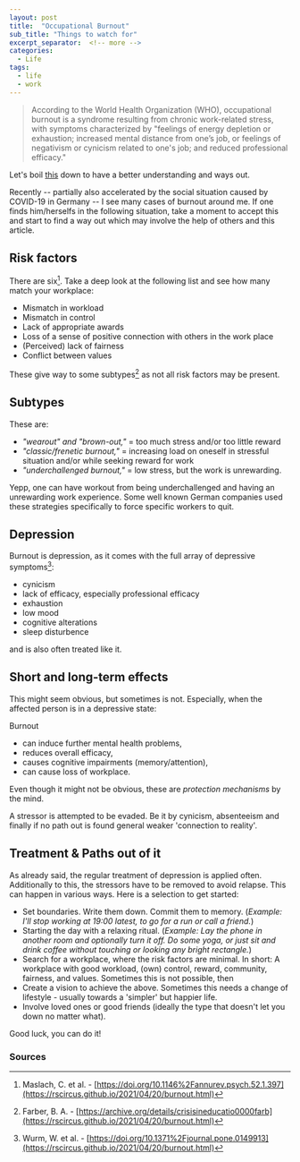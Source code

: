 ```yaml
---
layout: post
title:  "Occupational Burnout"
sub_title: "Things to watch for"
excerpt_separator:  <!-- more -->
categories:
  - Life
tags:
  - life
  - work
---
```


>According to the World Health Organization (WHO), occupational burnout is a syndrome resulting from chronic work-related stress, with symptoms characterized by "feelings of energy depletion or exhaustion; increased mental distance from one’s job, or feelings of negativism or cynicism related to one's job; and reduced professional efficacy."

Let's boil [this](https://en.wikipedia.org/wiki/Occupational_burnout) down to have a better understanding and ways out.

<!-- more -->

Recently -- partially also accelerated by the social situation caused by COVID-19 in Germany -- I see many cases of burnout around me. If one finds him/herselfs in the following situation, take a moment to accept this and start to find a way out which may involve the help of others and this article.

## Risk factors

There are six[^maslach]. Take a deep look at the following list and see how many match your workplace:

- Mismatch in workload
- Mismatch in control
- Lack of appropriate awards
- Loss of a sense of positive connection with others in the work place
- (Perceived) lack of fairness
- Conflict between values

These give way to some subtypes[^farber] as not all risk factors may be present.

## Subtypes

These are:

- _"wearout" and "brown-out,"_ = too much stress and/or too little reward
- _"classic/frenetic burnout,"_ = increasing load on oneself in stressful situation and/or while seeking reward for work
- _"underchallenged burnout,"_ = low stress, but the work is unrewarding.

Yepp, one can have workout from being underchallenged and having an unrewarding work experience. Some well known German companies used these strategies specifically to force specific workers to quit.

## Depression

Burnout is depression, as it comes with the full array of depressive symptoms[^wurm]:

- cynicism
- lack of efficacy, especially professional efficacy
- exhaustion
- low mood
- cognitive alterations
- sleep disturbence

and is also often treated like it.

## Short and long-term effects

This might seem obvious, but sometimes is not. Especially, when the affected person is in a depressive state:

Burnout

- can induce further mental health problems,
- reduces overall efficacy,
- causes cognitive impairments (memory/attention),
- can cause loss of workplace.

Even though it might not be obvious, these are _protection mechanisms_ by the mind.

A stressor is attempted to be evaded. Be it by cynicism, absenteeism and finally if no path out is found general weaker 'connection to reality'.

## Treatment & Paths out of it

As already said, the regular treatment of depression is applied often. Additionally to this, the stressors have to be removed to avoid relapse. This can happen in various ways. Here is a selection to get started:

- Set boundaries.
  Write them down. Commit them to memory. (_Example: I'll stop working at 19:00 latest, to go for a run or call a friend._)
- Starting the day with a relaxing ritual.
  (_Example: Lay the phone in another room and optionally turn it off. Do some yoga, or just sit and drink coffee without touching or looking any bright rectangle._)
- Search for a workplace, where the risk factors are minimal.
  In short: A workplace with good workload, (own) control, reward, community, fairness, and values. Sometimes this is not possible, then
- Create a vision to achieve the above.
  Sometimes this needs a change of lifestyle - usually towards a 'simpler' but happier life.
- Involve loved ones or good friends (ideally the type that doesn't let you down no matter what).

Good luck, you can do it!

### Sources

[^maslach]: Maslach, C. et al. - [https://doi.org/10.1146%2Fannurev.psych.52.1.397](https://rscircus.github.io/2021/04/20/burnout.html)
[^wurm]: Wurm, W. et al. - [https://doi.org/10.1371%2Fjournal.pone.0149913](https://rscircus.github.io/2021/04/20/burnout.html)
[^farber]: Farber, B. A. - [https://archive.org/details/crisisineducatio0000farb](https://rscircus.github.io/2021/04/20/burnout.html)
[^bianchi]: Bianchi, R. et al. - [https://academicworks.cuny.edu/cgi/viewcontent.cgi?article=1537&context=gc_pubs](https://rscircus.github.io/2021/04/20/burnout.html)
